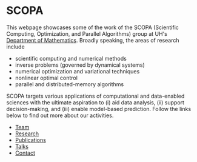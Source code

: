 # SCOPA

This webpage showcases some of the work of the SCOPA (Scientific Computing, Optimization, and Parallel Algorithms) group at UH's [Department of Mathematics](https://uh.edu/nsm/math). Broadly speaking, the areas of research include
* scientific computing and numerical methods
* inverse problems (governed by dynamical systems)
* numerical optimization and variational techniques
* nonlinear optimal control
* parallel and distributed-memory algorithms

SCOPA targets various applications of computational and data-enabled sciences with the ultimate aspiration to (i) aid data analysis, (ii) support decision-making, and (iii) enable model-based prediction. Follow the links below to find out more about our activities.

* [Team](doc/members.md)
* [Research](doc/research.md)
* [Publications](doc/publications.md)
* [Talks](doc/talks.md)
* [Contact](doc/contact.md)

